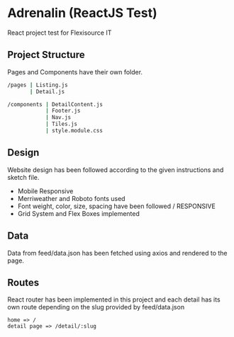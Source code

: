 # Adrenalin (ReactJS Test)

React project test for Flexisource IT

## Project Structure

Pages and Components have their own folder.

```bash
/pages | Listing.js
       | Detail.js

/components | DetailContent.js
            | Footer.js
            | Nav.js
            | Tiles.js
            | style.module.css
```

## Design

Website design has been followed according to the given instructions and sketch file.

- Mobile Responsive
- Merriweather and Roboto fonts used
- Font weight, color, size, spacing have been followed / RESPONSIVE
- Grid System and Flex Boxes implemented

## Data

Data from feed/data.json has been fetched using axios and rendered to the page.

## Routes

React router has been implemented in this project and each detail has its own route depending on the slug provided by feed/data.json

```
home => /
detail page => /detail/:slug
```
